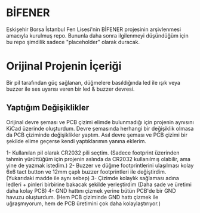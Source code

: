 # BİFENER
Eskişehir Borsa İstanbul Fen Lisesi'nin BİFENER projesinin arşivlenmesi amacıyla kurulmuş repo.
Bununla daha sonra ilgilenmeyi düşündüğüm için bu repo şimdilik sadece "placeholder" olarak duracak.

# Orijinal Projenin İçeriği
Bir pil tarafından güç sağlanan, düğmelere basıldığında led ile ışık veya buzzer ile ses uyarısı veren bir led & buzzer devresi.

## Yaptığım Değişiklikler
Orijinal devre şeması ve PCB çizimi elimde bulunmadığı için projenin aynısını KiCad üzerinde oluşturdum. Devre şemasında herhangi bir değişiklik olmasa da PCB çiziminde değişiklikler yaptım. Asıl devre şeması ve PCB 
çizimi bir şekilde elime geçerse kendi yaptıklarımın yanına eklerim.

1- Kullanılan pil olarak CR2032 pili seçtim. (Sadece footprint üzerinden tahmin yürüttüğüm için projenin aslında da CR2032 kullanılmış olabilir, ama yine de yazmak istedim.)
2- Buzzer ve düğme footprintlerini ulaşılması kolay 6x6 tact button ve 12mm çaplı buzzer footprintleri ile değiştirdim. (Yukarıdaki madde ile aynı sebep)
3- Çizimde kolaylık sağlaması adına ledleri + pinleri birbirine bakacak şekilde yerleştirdim (Daha sade ve üretimi daha kolay PCB)
4- GND hattını çizmek yerine bütün PCB'de bir GND havuzu oluşturdum. (Hem PCB çiziminde GND hattı çizmek ile uğraşmıyorum, hem de PCB üretimini çok daha kolaylaştırıyor.)
